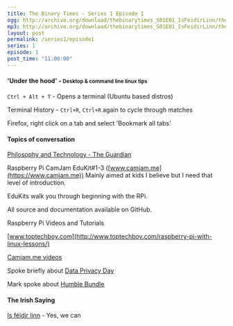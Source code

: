 ```yaml
---
title: The Binary Times - Series 1 Episode 1
ogg: http://archive.org/download/thebinarytimes_S01E01_IsFeidirLinn/thebinarytimes_S01E01_IsFeidirLinn.ogg
mp3: http://archive.org/download/thebinarytimes_S01E01_IsFeidirLinn/thebinarytimes_S01E01_IsFeidirLinn.mp3
layout: post
permalink: /series1/episode1
series: 1
episode: 1
post_time: "11:00:00"
---
```

#### 'Under the hood' - <small>Desktop &amp; command line linux tips</small>

`Ctrl + Alt + T` - Opens a terminal (Ubuntu based distros)

Terminal History - `Ctrl+R`, `Ctrl+R` again to cycle through matches

Firefox, right click on a tab and select 'Bookmark all tabs'

#### Topics of conversation

[Philosophy and Technology - The Guardian](https://www.theguardian.com/commentisfree/2017/jan/09/philosophy-teach-children-schools-ireland?CMP=fb_gu)

Raspberry Pi CamJam EduKit#1-3 ([www.camjam.me](https://www.camjam.me))
Mainly aimed at kids I believe but I need that level of introduction.

EduKits walk you through beginning with the RPi.

All source and documentation available on GitHub.

Raspberry Pi Videos and Tutorials

[www.toptechboy.com](http://www.toptechboy.com/raspberry-pi-with-linux-lessons/)

[Camjam.me videos](https://camjam.me/?page_id=1035#videos)

Spoke briefly about [Data Privacy Day](https://en.wikipedia.org/wiki/Data_Privacy_Day)

Mark spoke about [Humble Bundle](https://www.humblebundle.com/best-of-2016-bundle)

#### The Irish Saying

[Is féidir linn](https://www.youtube.com/watch?v=92s4naYaRwo) - Yes, we can
